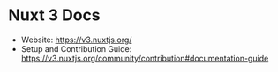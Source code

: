 # Nuxt 3 Docs

- Website: https://v3.nuxtjs.org/
- Setup and Contribution Guide: https://v3.nuxtjs.org/community/contribution#documentation-guide
